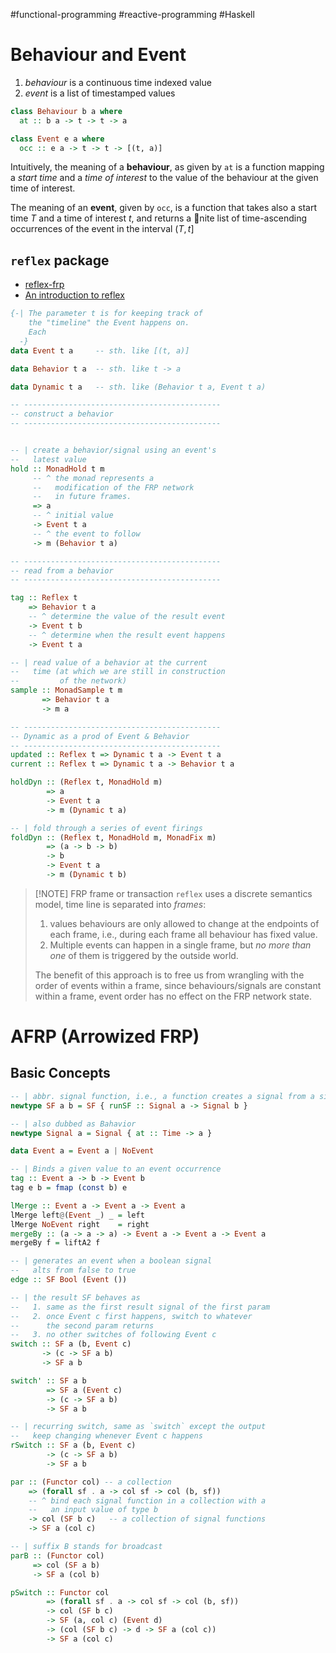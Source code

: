 #functional-programming  #reactive-programming  #Haskell 

# Behaviour and Event

1. _behaviour_ is a continuous time indexed value 
2. _event_ is a list of timestamped values 

```haskell
class Behaviour b a where
  at :: b a -> t -> t -> a

class Event e a where 
  occ :: e a -> t -> t -> [(t, a)]
```

Intuitively, the meaning of a **behaviour**, as given by `at` is a function mapping a _start time_ and a _time of interest_ to the value of the behaviour at the given time of interest.

The meaning of an **event**, given by `occ`, is a function that takes also a start time $T$ and a time of interest $t$, and returns a nite list of time-ascending occurrences of the event in the interval $(T, t]$

## `reflex` package

- [reflex-frp](https://reflex-frp.org)
- [An introduction to reflex](https://qfpl.io/posts/reflex/basics/introduction/)

```haskell
{-| The parameter t is for keeping track of 
    the "timeline" the Event happens on. 
    Each 
  -}
data Event t a     -- sth. like [(t, a)]

data Behavior t a  -- sth. like t -> a

data Dynamic t a   -- sth. like (Behavior t a, Event t a)

-- --------------------------------------------
-- construct a behavior
-- --------------------------------------------


-- | create a behavior/signal using an event's 
--   latest value
hold :: MonadHold t m
     -- ^ the monad represents a
     --   modification of the FRP network 
     --   in future frames.
     => a
     -- ^ initial value
     -> Event t a
     -- ^ the event to follow
     -> m (Behavior t a)

-- --------------------------------------------
-- read from a behavior 
-- --------------------------------------------

tag :: Reflex t
    => Behavior t a 
    -- ^ determine the value of the result event
    -> Event t b 
    -- ^ determine when the result event happens
    -> Event t a

-- | read value of a behavior at the current
--   time (at which we are still in construction
--         of the network)
sample :: MonadSample t m 
       => Behavior t a 
       -> m a

-- --------------------------------------------
-- Dynamic as a prod of Event & Behavior
-- --------------------------------------------
updated :: Reflex t => Dynamic t a -> Event t a
current :: Reflex t => Dynamic t a -> Behavior t a

holdDyn :: (Reflex t, MonadHold m)
        => a 
        -> Event t a
        -> m (Dynamic t a)

-- | fold through a series of event firings
foldDyn :: (Reflex t, MonadHold m, MonadFix m)
        => (a -> b -> b) 
        -> b
        -> Event t a
        -> m (Dynamic t b)
```


>[!NOTE] FRP frame or transaction
> `reflex` uses a discrete semantics model, time line is separated into _frames_:
> 1. values behaviours are only allowed to change at the endpoints of each frame, i.e., during each frame all behaviour has fixed value.
> 2. Multiple events can happen in a single frame, but _no more than one_ of them is triggered by the outside world.
> 
> The benefit of this approach is to free us from wrangling with the order of events within a frame, since behaviours/signals are constant within a frame, event order has no effect on the FRP network state. 


# AFRP (Arrowized FRP)

## Basic Concepts

```haskell
-- | abbr. signal function, i.e., a function creates a signal from a signal
newtype SF a b = SF { runSF :: Signal a -> Signal b }

-- | also dubbed as Bahavior
newtype Signal a = Signal { at :: Time -> a }
```

```haskell
data Event a = Event a | NoEvent

-- | Binds a given value to an event occurrence
tag :: Event a -> b -> Event b
tag e b = fmap (const b) e 

lMerge :: Event a -> Event a -> Event a 
lMerge left@(Event _) _ = left
lMerge NoEvent right    = right
mergeBy :: (a -> a -> a) -> Event a -> Event a -> Event a 
mergeBy f = liftA2 f
```

```haskell
-- | generates an event when a boolean signal
--   alts from false to true
edge :: SF Bool (Event ())

-- | the result SF behaves as 
--   1. same as the first result signal of the first param
--   2. once Event c first happens, switch to whatever 
--      the second param returns
--   3. no other switches of following Event c
switch :: SF a (b, Event c)  
       -> (c -> SF a b) 
       -> SF a b

switch' :: SF a b 
        => SF a (Event c)
        -> (c -> SF a b)
        -> SF a b

-- | recurring switch, same as `switch` except the output
--   keep changing whenever Event c happens
rSwitch :: SF a (b, Event c)  
        -> (c -> SF a b) 
        -> SF a b

par :: (Functor col) -- a collection
    => (forall sf . a -> col sf -> col (b, sf))
    -- ^ bind each signal function in a collection with a 
    --   an input value of type b
    -> col (SF b c)   -- a collection of signal functions
    -> SF a (col c)

-- | suffix B stands for broadcast
parB :: (Functor col)
     => col (SF a b)
     -> SF a (col b)

pSwitch :: Functor col
        => (forall sf . a -> col sf -> col (b, sf))
        -> col (SF b c)
        -> SF (a, col c) (Event d)
        -> (col (SF b c) -> d -> SF a (col c))
        -> SF a (col c) 
        
```



